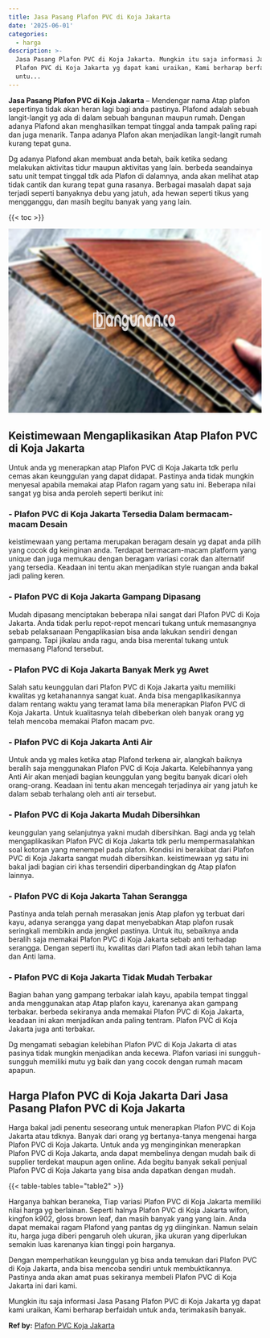 ```yaml
---
title: Jasa Pasang Plafon PVC di Koja Jakarta
date: '2025-06-01'
categories:
  - harga
description: >-
  Jasa Pasang Plafon PVC di Koja Jakarta. Mungkin itu saja informasi Jasa Pasang
  Plafon PVC di Koja Jakarta yg dapat kami uraikan, Kami berharap berfaidah
  untu...
---
```


**Jasa Pasang Plafon PVC di Koja Jakarta** – Mendengar nama Atap plafon sepertinya tidak akan heran lagi bagi anda pastinya. Plafond adalah sebuah langit-langit yg ada di dalam sebuah bangunan maupun rumah. Dengan adanya Plafond akan menghasilkan tempat tinggal anda tampak paling rapi dan juga menarik. Tanpa adanya Plafon akan menjadikan langit-langit rumah kurang tepat guna.

Dg adanya Plafond akan membuat anda betah, baik ketika sedang melakukan aktivitas tidur maupun aktivitas yang lain. berbeda seandainya satu unit tempat tinggal tdk ada Plafon di dalamnya, anda akan melihat atap tidak cantik dan kurang tepat guna rasanya. Berbagai masalah dapat saja terjadi seperti banyaknya debu yang jatuh, ada hewan seperti tikus yang mengganggu, dan masih begitu banyak yang yang lain.

{{< toc >}}

![Jasa Pasang Plafon PVC di Koja Jakarta](/images/flafond-pvc-murah16.png)

## Keistimewaan Mengaplikasikan Atap Plafon PVC di Koja Jakarta

Untuk anda yg menerapkan atap Plafon PVC di Koja Jakarta tdk perlu cemas akan keunggulan yang dapat didapat. Pastinya anda tidak mungkin menyesal apabila memakai atap Plafon ragam yang satu ini. Beberapa nilai sangat yg bisa anda peroleh seperti berikut ini:

### \- Plafon PVC di Koja Jakarta Tersedia Dalam bermacam-macam Desain

keistimewaan yang pertama merupakan beragam desain yg dapat anda pilih yang cocok dg keinginan anda. Terdapat bermacam-macam platform yang unique dan juga memukau dengan beragam variasi corak dan alternatif yang tersedia. Keadaan ini tentu akan menjadikan style ruangan anda bakal jadi paling keren.

### \- Plafon PVC di Koja Jakarta Gampang Dipasang

Mudah dipasang menciptakan beberapa nilai sangat dari Plafon PVC di Koja Jakarta. Anda tidak perlu repot-repot mencari tukang untuk memasangnya sebab pelaksanaan Pengaplikasian bisa anda lakukan sendiri dengan gampang. Tapi jikalau anda ragu, anda bisa merental tukang untuk memasang Plafond tersebut.

### \- Plafon PVC di Koja Jakarta Banyak Merk yg Awet

Salah satu keunggulan dari Plafon PVC di Koja Jakarta yaitu memiliki kwalitas yg ketahanannya sangat kuat. Anda bisa mengaplikasikannya dalam rentang waktu yang teramat lama bila menerapkan Plafon PVC di Koja Jakarta. Untuk kualitasnya telah dibeberkan oleh banyak orang yg telah mencoba memakai Plafon macam pvc.

### \- Plafon PVC di Koja Jakarta Anti Air

Untuk anda yg males ketika atap Plafond terkena air, alangkah baiknya beralih saja menggunakan Plafon PVC di Koja Jakarta. Kelebihannya yang Anti Air akan menjadi bagian keunggulan yang begitu banyak dicari oleh orang-orang. Keadaan ini tentu akan mencegah terjadinya air yang jatuh ke dalam sebab terhalang oleh anti air tersebut.

### \- Plafon PVC di Koja Jakarta Mudah Dibersihkan

keunggulan yang selanjutnya yakni mudah dibersihkan. Bagi anda yg telah mengaplikasikan Plafon PVC di Koja Jakarta tdk perlu mempermasalahkan soal kotoran yang menempel pada plafon. Kondisi ini berakibat dari Plafon PVC di Koja Jakarta sangat mudah dibersihkan. keistimewaan yg satu ini bakal jadi bagian ciri khas tersendiri diperbandingkan dg Atap plafon lainnya.

### \- Plafon PVC di Koja Jakarta Tahan Serangga

Pastinya anda telah pernah merasakan jenis Atap plafon yg terbuat dari kayu, adanya serangga yang dapat menyebabkan Atap plafon rusak seringkali membikin anda jengkel pastinya. Untuk itu, sebaiknya anda beralih saja memakai Plafon PVC di Koja Jakarta sebab anti terhadap serangga. Dengan seperti itu, kwalitas dari Plafon tadi akan lebih tahan lama dan Anti lama.

### \- Plafon PVC di Koja Jakarta Tidak Mudah Terbakar

Bagian bahan yang gampang terbakar ialah kayu, apabila tempat tinggal anda menggunakan atap Atap plafon kayu, karenanya akan gampang terbakar. berbeda sekiranya anda memakai Plafon PVC di Koja Jakarta, keadaan ini akan menjadikan anda paling tentram. Plafon PVC di Koja Jakarta juga anti terbakar.

Dg mengamati sebagian kelebihan Plafon PVC di Koja Jakarta di atas pasinya tidak mungkin menjadikan anda kecewa. Plafon variasi ini sungguh-sungguh memiliki mutu yg baik dan yang cocok dengan rumah macam apapun.

## Harga Plafon PVC di Koja Jakarta Dari Jasa Pasang Plafon PVC di Koja Jakarta

Harga bakal jadi penentu seseorang untuk menerapkan Plafon PVC di Koja Jakarta atau tdknya. Banyak dari orang yg bertanya-tanya mengenai harga Plafon PVC di Koja Jakarta. Untuk anda yg menginginkan menerapkan Plafon PVC di Koja Jakarta, anda dapat membelinya dengan mudah baik di supplier terdekat maupun agen online. Ada begitu banyak sekali penjual Plafon PVC di Koja Jakarta yang bisa anda dapatkan dengan mudah.

{{< table-tables table="table2" >}}

Harganya bahkan beraneka, Tiap variasi Plafon PVC di Koja Jakarta memiliki nilai harga yg berlainan. Seperti halnya Plafon PVC di Koja Jakarta wifon, kingfon k902, gloss brown leaf, dan masih banyak yang yang lain. Anda dapat memakai ragam Plafond yang pantas dg yg diinginkan. Namun selain itu, harga juga diberi pengaruh oleh ukuran, jika ukuran yang diperlukan semakin luas karenanya kian tinggi poin harganya.

Dengan memperhatikan keunggulan yg bisa anda temukan dari Plafon PVC di Koja Jakarta, anda bisa mencoba sendiri untuk membuktikannya. Pastinya anda akan amat puas sekiranya membeli Plafon PVC di Koja Jakarta ini dari kami.

Mungkin itu saja informasi Jasa Pasang Plafon PVC di Koja Jakarta yg dapat kami uraikan, Kami berharap berfaidah untuk anda, terimakasih banyak.

**Ref by:** [Plafon PVC Koja Jakarta](https://id.wikipedia.org/wiki/Plafon)
